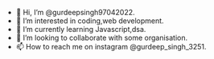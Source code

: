 - 👋 Hi, I’m @gurdeepsingh97042022.
- 👀 I’m interested in coding,web development.
- 🌱 I’m currently learning Javascript,dsa.
- 💞️ I’m looking to collaborate with some organisation.
- 📫 How to reach me on instagram @gurdeep_singh_3251.

<!---
gurdeepsingh97042022/gurdeepsingh97042022 is a ✨ special ✨ repository because its `README.md` (this file) appears on your GitHub profile.
You can click the Preview link to take a look at your changes.
--->
